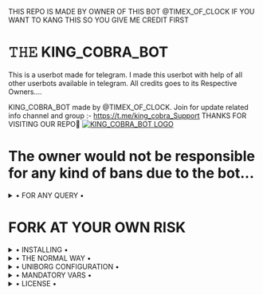 THIS REPO IS MADE BY OWNER OF THIS BOT @TIMEX_OF_CLOCK
IF YOU WANT TO KANG THIS SO YOU GIVE ME CREDIT FIRST



# 𝚃𝙷𝙴 KING_COBRA_BOT
This is a userbot made for telegram. I made this userbot with help of all other userbots available in telegram. All credits goes to its Respective Owners....

KING_COBRA_BOT made by @TIMEX_OF_CLOCK. Join for update related info channel and group :- https://t.me/king_cobra_Support THANKS FOR VISITING OUR REPO💖
[![KING_COBRA_BOT LOGO](https://telegra.ph/file/f3502155d34b8e05af4e4.jpg)](https://t.me/KING_COBRA_Support)


# The owner would not be responsible for any kind of bans due to the bot...


<details>

  <summary> • FOR ANY QUERY • </summary>
<h2 align="center"> <a href="https://t.me/king_cobra_Support_Support">☢️JOIN KING COBRA BOT SUPPORT☢️</a></h2>

</details>


# FORK AT YOUR OWN RISK

<details>

  <summary> • INSTALLING • </summary>

### The Easy Way

<h4>⚜️ DEPLOY TO HEROKU ⚜️</h4>

<a href="https://dashboard.heroku.com/new?button-url=https%3A%2F%2Fgithub.com%2FKING_COBRA_BotOP%2FKING_COBRA_BOT&template=https%3A%2F%2Fgithub.com%2FKING_COBRA_BOTOP%2FMafiaBot" rel="nofollow" style="background-color: initial; box-sizing: border-box; color: #0366d6; text-decoration-line: none;"><img alt="Deploy" data-canonical-src="https://www.herokucdn.com/deploy/button.svg" src="https://camo.githubusercontent.com/83b0e95b38892b49184e07ad572c94c8038323fb/68747470733a2f2f7777772e6865726f6b7563646e2e636f6d2f6465706c6f792f627574746f6e2e737667" style="border-style: none; box-sizing: initial; max-width: 100%;" /></a></div>

</details>

<details>

  <summary> • THE NORMAL WAY • </summary>

Simply clone the repository and run the main file:
```sh
git clone https://github.com/Bindasram/KINGCOBRA.git
cd KING_COBRA_BOT
virtualenv -p /usr/bin/python3 venv
. ./venv/bin/activate
pip install -r requirements.txt
# <Create local_config.py with variables as given below>
python3 -m userbot
```
### StringSession

[![String](https://telegra.ph/file/f3502155d34b8e05af4e4.jpg)](https://replit.com/@Bindasram/KINGCOBRA-1#main.py) 

    - Click On Generate String
    - Then Click On Green Run Button.
    - Wait for a while then fill the details.
    - String will be saved in your Saved Message.
  
  NOTE= IF REPL.IT IS NOT ORKING SO YOU WILL USE @sSessionGeneratorBot


<h1 align="center">TO HOST KING_COBRA LOCALLY OR ON ANY OTHER VPS CLICK BELOW</h1>

<h2 align="center"> <a href="https://github.com/Bindasram/KING_COBRA">⚡ ⓚιⓃ𝔾_ⓒ𝐨ⒷяＡ_乃Ø𝓣 ⚡</a></h2>

An example `local_config.py` file could be:

**Not All of the variables are mandatory**

__The Userbot should work by setting only the first two variables__

```python3
from heroku_config import Var

class Development(Var):
  APP_ID = 6
  API_HASH = "eb06d4abfb49dc3eeb1aeb98ae0f581e"
```

</details>

<details>

  <summary> • UNIBORG CONFIGURATION • </summary>

The UniBorg Config is situated in `userbot/uniborgConfig.py`.

**Heroku Configuration**
Simply just leave the Config as it is.

**Local Configuration**
Fortunately there are no Mandatory vars for the UniBorg Support Config.

</details>

<details>

  <summary> • MANDATORY VARS • </summary>

- Only two of the environment variables are mandatory.
- This is because of `telethon.errors.rpc_error_list.ApiIdPublishedFloodError`
    - `APP_ID`:   You can get this value from https://my.telegram.org
    - `API_HASH`:   You can get this value from https://my.telegram.org
- The userbot will not work without setting the mandatory vars.


</details>

<details>

  <summary> • LICENSE • </summary>

![](https://www.gnu.org/graphics/gplv3-or-later.png)

Copyright (C) 2021 KING_COBRA_BOT

Poject [KING_COBRA_BOT](https://github.com/Bindasram/KING_COBRA) is free software: you can redistribute it and/or modify

it under the terms of the GNU General Public License as published by

the Free Software Foundation, either version 3 of the License, or

(at your option) any later version.

This program is distributed in the hope that it will be useful,

but WITHOUT ANY WARRANTY; without even the implied warranty of

MERCHANTABILITY or FITNESS FOR A PARTICULAR PURPOSE.  See the

GNU General Public License for more details.

You should have received a copy of the GNU General Public License

along with this program. If not, see <https://www.gnu.org/licenses/>.

</details>

